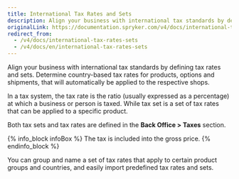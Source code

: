 ```yaml
---
title: International Tax Rates and Sets
description: Align your business with international tax standards by defining tax rates and sets. Determine country-based tax rates for products, options and shipments
originalLink: https://documentation.spryker.com/v4/docs/international-tax-rates-sets
redirect_from:
  - /v4/docs/international-tax-rates-sets
  - /v4/docs/en/international-tax-rates-sets
---
```


Align your business with international tax standards by defining tax rates and sets. Determine country-based tax rates for products, options and shipments, that will automatically be applied to the respective shops.

In a tax system, the tax rate is the ratio (usually expressed as a percentage) at which a business or person is taxed. While tax set is a set of tax rates that can be applied to a specific product.

Both tax sets and tax rates are defined in the **Back Office > Taxes** section.

{% info_block infoBox %}
The tax is included into the gross price.
{% endinfo_block %}

You can group and name a set of tax rates that apply to certain product groups and countries, and easily import predefined tax rates and sets.
